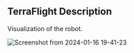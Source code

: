 ## TerraFlight Description

Visualization of the robot.

![Screenshot from 2024-01-16 19-41-23](https://github.com/henryburon/terra-flight/assets/141075086/05f84787-4425-455c-8efa-ca22ffc7555d)